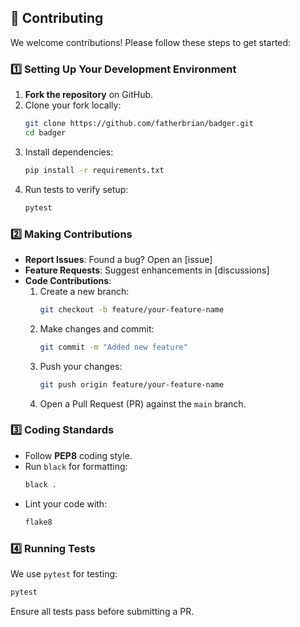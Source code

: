 ## 🤝 Contributing
We welcome contributions! Please follow these steps to get started:

### **1️⃣ Setting Up Your Development Environment**
1. **Fork the repository** on GitHub.
2. Clone your fork locally:
   ```bash
   git clone https://github.com/fatherbrian/badger.git
   cd badger
   ```
3. Install dependencies:
   ```bash
   pip install -r requirements.txt
   ```
4. Run tests to verify setup:
   ```bash
   pytest
   ```

### **2️⃣ Making Contributions**
- **Report Issues**: Found a bug? Open an [issue]
- **Feature Requests**: Suggest enhancements in [discussions]
- **Code Contributions**:
  1. Create a new branch:
     ```bash
     git checkout -b feature/your-feature-name
     ```
  2. Make changes and commit:
     ```bash
     git commit -m "Added new feature"
     ```
  3. Push your changes:
     ```bash
     git push origin feature/your-feature-name
     ```
  4. Open a Pull Request (PR) against the `main` branch.

### **3️⃣ Coding Standards**
- Follow **PEP8** coding style.
- Run `black` for formatting:
  ```bash
  black .
  ```
- Lint your code with:
  ```bash
  flake8
  ```

### **4️⃣ Running Tests**
We use `pytest` for testing:
```bash
pytest
```
Ensure all tests pass before submitting a PR.

